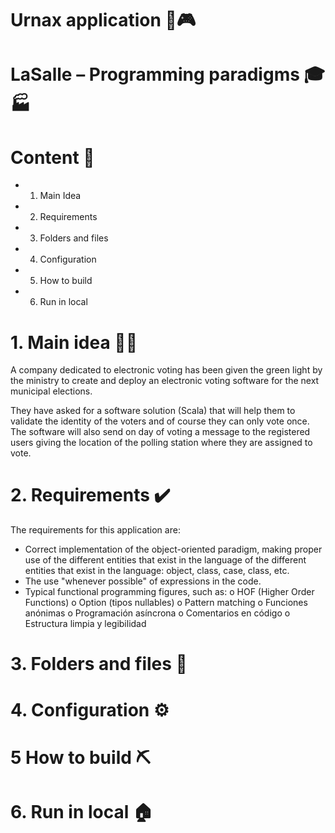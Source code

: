 # Urnax application 📳🎮
# LaSalle – Programming paradigms 🎓🏭


# Content 📇

* 1. Main Idea
* 2. Requirements
* 3. Folders and files
* 4. Configuration
* 5. How to build
* 6. Run in local



# 1. Main idea 🤔💭

A company dedicated to electronic voting has been given the green light by the ministry to create and deploy an electronic voting software for the next municipal elections.  

They have asked for a software solution (Scala) that will help them to validate the identity of the voters and of course they can only vote once. The software will also send on day of voting a message to the registered users giving the location of the polling station where they are assigned to vote.



# 2. Requirements ✔️

The requirements for this application are:

* Correct implementation of the object-oriented paradigm, making proper use of the different entities that exist in the language
of the different entities that exist in the language: object, class, case, class, etc.
* The use "whenever possible" of expressions in the code.
* Typical functional programming figures, such as:
  o HOF (Higher Order Functions)
  o Option (tipos nullables)
  o Pattern matching
  o Funciones anónimas
  o Programación asíncrona
  o Comentarios en código
  o Estructura limpia y legibilidad
  
# 3. Folders and files 📁
# 4. Configuration ⚙️
# 5 How to build ⛏️
# 6. Run in local 🏠



